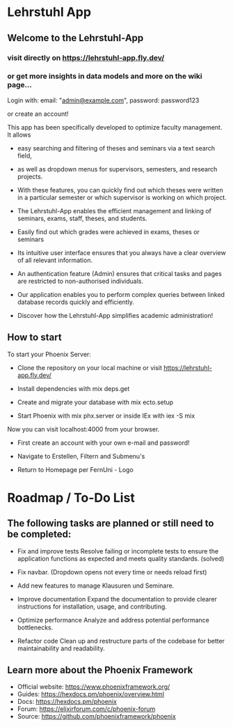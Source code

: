 # Lehrstuhl App

## Welcome to the Lehrstuhl-App

### visit directly on https://lehrstuhl-app.fly.dev/ 

### or get more insights in data models and more on the wiki page...

Login with: email: "admin@example.com",
            password: password123

or create an account!

This app has been specifically developed to optimize faculty management. It allows 

* easy searching and filtering of theses and seminars via a text search field, 

* as well as dropdown menus for supervisors, semesters, and research projects. 

* With these features, you can quickly find out which theses were written in a particular semester or which supervisor is working on which project.

* The Lehrstuhl-App enables the efficient management and linking of seminars, exams, staff, theses, and students.

* Easily find out which grades were achieved in exams, theses or seminars

* Its intuitive user interface ensures that you always have a clear overview of all relevant information.

* An authentication feature (Admin) ensures that critical tasks and pages are restricted to non-authorised individuals.

* Our application enables you to perform complex queries between linked database records quickly and efficiently.

* Discover how the Lehrstuhl-App simplifies academic administration!

## How to start

To start your Phoenix Server:

* Clone the repository on your local machine or visit https://lehrstuhl-app.fly.dev/

* Install dependencies with mix deps.get

* Create and migrate your database with mix ecto.setup 

* Start Phoenix with mix phx.server or inside IEx with iex -S mix 

Now you can visit localhost:4000 from your browser.

* First create an account with your own e-mail and password!

* Navigate to Erstellen, Filtern and Submenu's

* Return to Homepage per FernUni - Logo

# Roadmap / To-Do List

## The following tasks are planned or still need to be completed:

  * Fix and improve tests
    Resolve failing or incomplete tests to ensure the application functions as expected and meets quality standards. (solved)

  * Fix navbar. (Dropdown opens not every time or needs reload first)

  * Add new features to manage Klausuren und Seminare.

  * Improve documentation
    Expand the documentation to provide clearer instructions for installation, usage, and contributing.

  * Optimize performance
    Analyze and address potential performance bottlenecks.

  * Refactor code
    Clean up and restructure parts of the codebase for better maintainability and readability.

## Learn more about the Phoenix Framework

  * Official website: https://www.phoenixframework.org/
  * Guides: https://hexdocs.pm/phoenix/overview.html
  * Docs: https://hexdocs.pm/phoenix
  * Forum: https://elixirforum.com/c/phoenix-forum
  * Source: https://github.com/phoenixframework/phoenix


